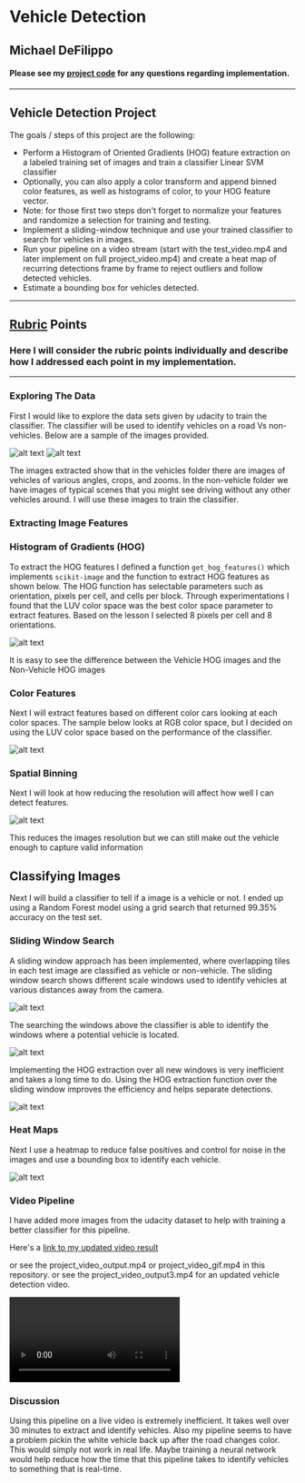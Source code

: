 # Vehicle Detection


## Michael DeFilippo

#### Please see my [project code](https://github.com/mikedef/CarND-Vehicle-Detection/blob/master/Vehicle_Detection.ipynb) for any questions regarding implementation.
---

**Vehicle Detection Project**
---

The goals / steps of this project are the following:

   - Perform a Histogram of Oriented Gradients (HOG) feature extraction on a labeled training set of images and train a classifier Linear SVM classifier
   - Optionally, you can also apply a color transform and append binned color features, as well as histograms of color, to your HOG feature vector.
   - Note: for those first two steps don't forget to normalize your features and randomize a selection for training and testing.
   - Implement a sliding-window technique and use your trained classifier to search for vehicles in images.
   - Run your pipeline on a video stream (start with the test_video.mp4 and later implement on full project_video.mp4) and create a heat map of recurring detections frame by frame to reject outliers and follow detected vehicles.
   - Estimate a bounding box for vehicles detected.

---

[//]: # (Image References)

[image1]: ./output_images/vehicles.png "vehicles"
[image2]: ./output_images/non_vehicles.png "non-vehicles"
[image3]: ./output_images/hog_examples.png "HOG Example"
[image4]: ./output_images/color_hist.png "color hist"
[image5]: ./output_images/spatial_bin.png "spatial binning"
[image6]: ./output_images/search_windows_separate.png "sliding window search"
[image7]: ./output_images/located_cars.png "located cars"
[image8]: ./output_images/vehicle_final_efficient.png "finding vehicles"
[image9]: ./output_images/heatmap.png "heat map"

[video14]: ./project_video_output.mp4 "Video"
[video15]: ./project_video_gif.mp4 "Video"

## [Rubric](https://review.udacity.com/#!/rubrics/513/view) Points

### Here I will consider the rubric points individually and describe how I addressed each point in my implementation.  

---

### Exploring The Data

First I would like to explore the data sets given by udacity to train the classifier. The classifier will be used to identify vehicles on a road Vs non-vehicles. Below are a sample of the images provided.

![alt text][image1]
![alt text][image2]

The images extracted show that in the vehicles folder there are images of vehicles of various angles, crops, and zooms. In the non-vehicle folder we have images of typical scenes that you might see driving without any other vehicles around. I will use these images to train the classifier.

### Extracting Image Features 
### Histogram of Gradients (HOG)

To extract the HOG features I defined a function  `get_hog_features()` which implements `scikit-image` and the function to extract HOG features as shown below. The HOG function has selectable parameters such as orientation, pixels per cell, and cells per block. Through experimentations I found that the LUV color space was the best color space parameter to extract features. Based on the lesson I selected 8 pixels per cell and 8 orientations.

![alt text][image3]

It is easy to see the difference between the Vehicle HOG images and the Non-Vehicle HOG images

### Color Features

Next I will extract features based on different color cars looking at each color spaces. The sample below looks at RGB color space, but I decided on using the LUV color space based on the performance of the classifier.

![alt text][image4]

### Spatial Binning

Next I will look at how reducing the resolution will affect how well I can detect features. 


![alt text][image5]

This reduces the images resolution but we can still make out the vehicle enough to capture valid information

## Classifying Images

Next I will build a classifier to tell if a image is a vehicle or not. I ended up using a Random Forest model using a grid search that returned 99.35% accuracy on the test set. 

### Sliding Window Search

A sliding window approach has been implemented, where overlapping tiles in each test image are classified as vehicle or non-vehicle. The sliding window search shows different scale windows used to identify vehicles at various distances away from the camera. 

![alt text][image6]

The searching the windows above the classifier is able to identify the windows where a potential vehicle is located. 

![alt text][image7]

Implementing the HOG extraction over all new windows is very inefficient and takes a long time to do. Using the HOG extraction function over the sliding window improves the efficiency and helps separate detections.

![alt text][image8]

### Heat Maps

Next I use a heatmap to reduce false positives and control for noise in the images and use a bounding box to identify each vehicle.

![alt text][image9]

### Video Pipeline
I have added more images from the udacity dataset to help with training a better classifier for this pipeline.

Here's a [link to my updated video result](https://youtu.be/cv8-oMW0zdY)


or see the project_video_output.mp4 or project_video_gif.mp4 in this repository. 
or see the project_video_output3.mp4 for an updated vehicle detection video. 

![Alt Text](project_video_gif.mp4)

### Discussion

Using this pipeline on a live video is extremely inefficient. It takes well over 30 minutes to extract and identify vehicles. Also my pipeline seems to have a problem pickin the white vehicle back up after the road changes color. This would simply not work in real life. Maybe training a neural network would help reduce how the time that this pipeline takes to identify vehicles to something that is real-time. 


